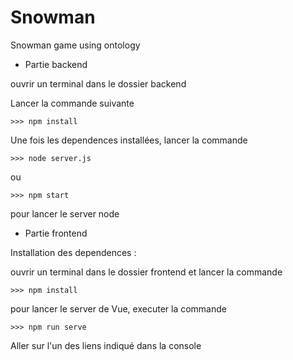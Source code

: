 # Snowman
Snowman game using ontology



* Partie backend 

ouvrir un terminal dans le dossier backend

Lancer la commande suivante
```
>>> npm install
```
Une fois les dependences installées, lancer la commande

```
>>> node server.js 
```
ou

```
>>> npm start
```
pour lancer le server node

* Partie frontend

Installation des dependences :

ouvrir un terminal dans le dossier frontend et lancer la commande
```
>>> npm install
``` 
pour lancer le server de Vue, executer la commande 

```
>>> npm run serve
```
Aller sur l'un des liens indiqué dans la console
